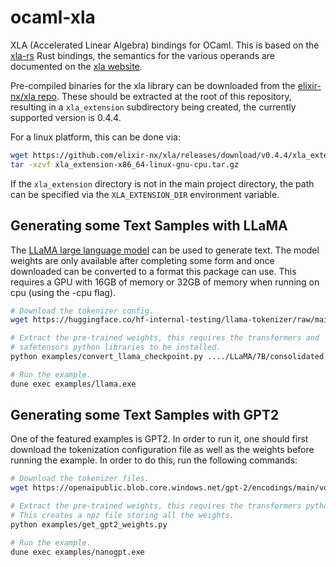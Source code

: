 # ocaml-xla
XLA (Accelerated Linear Algebra) bindings for OCaml. This is based on the
[xla-rs](https://github.com/LaurentMazare/xla-rs) Rust bindings, the semantics
for the various operands are documented on the [xla
  website](https://www.tensorflow.org/xla/operation_semantics).

Pre-compiled binaries for the xla library can be downloaded from the
[elixir-nx/xla repo](https://github.com/elixir-nx/xla/releases/tag/v0.4.4).
These should be extracted at the root of this repository, resulting
in a `xla_extension` subdirectory being created, the currently supported version
is 0.4.4.

For a linux platform, this can be done via:
```bash
wget https://github.com/elixir-nx/xla/releases/download/v0.4.4/xla_extension-x86_64-linux-gnu-cpu.tar.gz
tar -xzvf xla_extension-x86_64-linux-gnu-cpu.tar.gz
```

If the `xla_extension` directory is not in the main project directory, the path
can be specified via the `XLA_EXTENSION_DIR` environment variable.

## Generating some Text Samples with LLaMA

The [LLaMA large language model](https://github.com/facebookresearch/llama) can
be used to generate text. The model weights are only available after completing
some form and once downloaded can be converted to a format this package can use.
This requires a GPU with 16GB of memory or 32GB of memory when running on cpu
(using the -cpu flag).

```bash
# Download the tokenizer config.
wget https://huggingface.co/hf-internal-testing/llama-tokenizer/raw/main/tokenizer.json -O llama-tokenizer.json

# Extract the pre-trained weights, this requires the transformers and
# safetensors python libraries to be installed.
python examples/convert_llama_checkpoint.py ..../LLaMA/7B/consolidated.00.pth

# Run the example.
dune exec examples/llama.exe
```

## Generating some Text Samples with GPT2 

One of the featured examples is GPT2. In order to run it, one should first
download the tokenization configuration file as well as the weights before
running the example. In order to do this, run the following commands:

```bash
# Download the tokenizer files.
wget https://openaipublic.blob.core.windows.net/gpt-2/encodings/main/vocab.bpe

# Extract the pre-trained weights, this requires the transformers python library to be installed.
# This creates a npz file storing all the weights.
python examples/get_gpt2_weights.py

# Run the example.
dune exec examples/nanogpt.exe
```
